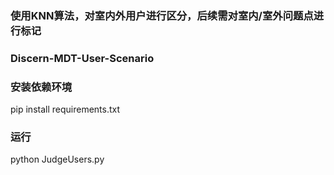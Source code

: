 ### 使用KNN算法，对室内外用户进行区分，后续需对室内/室外问题点进行标记

### Discern-MDT-User-Scenario

### 安装依赖环境
pip install requirements.txt

### 运行
python JudgeUsers.py
